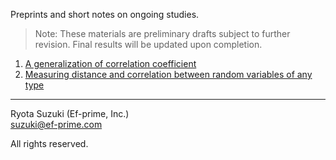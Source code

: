 Preprints and short notes on ongoing studies.
> Note: These materials are preliminary drafts subject to further revision.
> Final results will be updated upon completion.

1. [A generalization of correlation coefficient](agcc.html)
2. [Measuring distance and correlation between random variables of any type](https://r-suzuki.github.io/preprints/mdc.html)

---
Ryota Suzuki (Ef-prime, Inc.)\
suzuki@ef-prime.com

All rights reserved.
